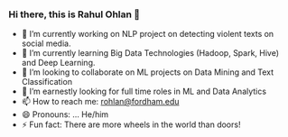 ### Hi there, this is Rahul Ohlan 👋


- 🔭 I’m currently working on NLP project on detecting violent texts on social media.
- 🌱 I’m currently learning Big Data Technologies (Hadoop, Spark, Hive) and Deep Learning. 
- 👯 I’m looking to collaborate on ML projects on Data Mining and Text Classification
- 🤔 I’m earnestly looking for full time roles in ML and Data Analytics
- 📫 How to reach me: rohlan@fordham.edu
- 😄 Pronouns: ... He/him
- ⚡ Fun fact: There are more wheels in the world than doors! 
